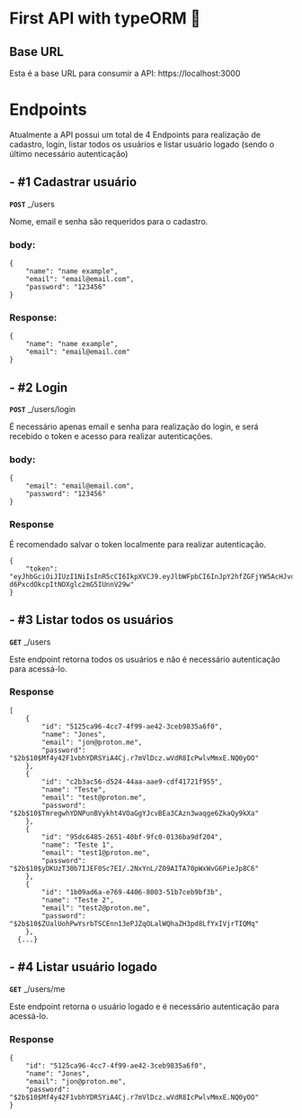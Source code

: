# First API with typeORM :rocket:

## Base URL

Esta é a base URL para consumir a API: https://localhost:3000

# Endpoints

Atualmente a API possui um total de 4 Endpoints para realização de cadastro, login, listar todos os usuários e listar usuário logado (sendo o último necessário autenticação)

## - #1 Cadastrar usuário

**`POST`** _/users

Nome, email e senha são requeridos para o cadastro.

### body:

```
{
    "name": "name example",
    "email": "email@email.com",
    "password": "123456"
}
```

### Response:

```
{
	"name": "name example",
	"email": "email@email.com"
}
```

## - #2 Login

**`POST`** _/users/login

É necessário apenas email e senha para realização do login, e será recebido o token e acesso para realizar autenticações.

### body:

```
{
	"email": "email@email.com",
	"password": "123456"
}
```

### Response

É recomendado salvar o token localmente para realizar autenticação.

```
{
	"token": "eyJhbGciOiJIUzI1NiIsInR5cCI6IkpXVCJ9.eyJlbWFpbCI6InJpY2hfZGFjYW5AcHJvdG9uLm1lIiwiaWF0IjoxNjU3MDE5MDc1LCJleHAiOjE2NTcxMDU0NzV9.gp0nvOYbqWyP-d6PxcdOkcpItNOXglc2mG5IUnnV29w"
}
```

## - #3 Listar todos os usuários

**`GET`** _/users

Este endpoint retorna todos os usuários e não é necessário autenticação para acessá-lo.

### Response

```
[
	{
		"id": "5125ca96-4cc7-4f99-ae42-3ceb9835a6f0",
		"name": "Jones",
		"email": "jon@proton.me",
		"password": "$2b$10$Mf4y42F1vbhYDRSYiA4Cj.r7mVlDcz.wVdR8IcPwlvMmxE.NQ0yOO"
	},
	{
		"id": "c2b3ac56-d524-44aa-aae9-cdf41721f955",
		"name": "Teste",
		"email": "test@proton.me",
		"password": "$2b$10$TmregwhYDNPunBVykht4VOaGgYJcvBEa3CAzn3waqge6ZkaQy9kXa"
	},
	{
		"id": "95dc6485-2651-40bf-9fc0-0136ba9df204",
		"name": "Teste 1",
		"email": "test1@proton.me",
		"password": "$2b$10$yDKUzT30b7IJEF0Sc7EI/.2NxYnL/Z09AITA70pWxWvG6PieJp8C6"
	},
	{
		"id": "1b09ad6a-e769-4406-8003-51b7ceb9bf3b",
		"name": "Teste 2",
		"email": "test2@proton.me",
		"password": "$2b$10$ZUalUohPwYsrbTSCEnn13ePJZqOLalWQhaZH3pd8LfYxIVjrTIQMq"
	},
  {...}
```

## - #4 Listar usuário logado

**`GET`** _/users/me

Este endpoint retorna o usuário logado e é necessário autenticação para acessá-lo.

### Response

```
{
	"id": "5125ca96-4cc7-4f99-ae42-3ceb9835a6f0",
	"name": "Jones",
	"email": "jon@proton.me",
	"password": "$2b$10$Mf4y42F1vbhYDRSYiA4Cj.r7mVlDcz.wVdR8IcPwlvMmxE.NQ0yOO"
}
```

